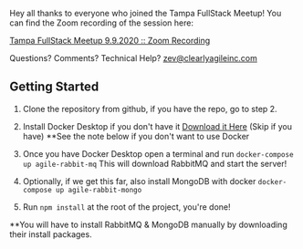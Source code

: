 Hey all thanks to everyone who joined the Tampa FullStack Meetup! You can find the Zoom recording of the session here: 

[Tampa FullStack Meetup 9.9.2020 :: Zoom Recording](https://us02web.zoom.us/recording/detail?meeting_id=nKvBvPOvRuOXMWLTC8ghcA==)


Questions? Comments? Technical Help?   zev@clearlyagileinc.com


## Getting Started

1. Clone the repository from github, if you have the repo, go to step 2.

2. Install Docker Desktop if you don't have it [Download it Here](https://www.docker.com/products/docker-desktop) (Skip if you have)
   **See the note below if you don't want to use Docker

3. Once you have Docker Desktop open a terminal and run `docker-compose up agile-rabbit-mq` This will download RabbitMQ and start the server!

4. Optionally, if we get this far, also install MongoDB with docker `docker-compose up agile-rabbit-mongo`

5. Run `npm install` at the root of the project, you're done!


**You will have to install RabbitMQ & MongoDB manually by downloading their install packages. 
